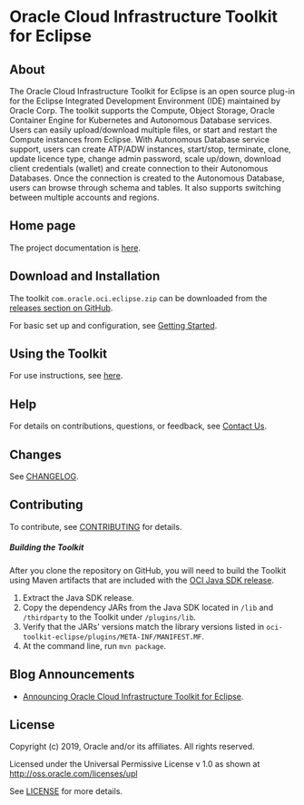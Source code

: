 # Oracle Cloud Infrastructure Toolkit for Eclipse

## About

The Oracle Cloud Infrastructure Toolkit for Eclipse is an open source plug-in for the Eclipse Integrated Development Environment (IDE) maintained by Oracle Corp.
The toolkit supports the Compute, Object Storage, Oracle Container Engine for Kubernetes and Autonomous Database services. Users can easily upload/download multiple files, or start and restart the Compute instances from Eclipse. With Autonomous Database service support, users can create ATP/ADW instances, start/stop, terminate, clone, update licence type, change admin password, scale up/down, download client credentials (wallet) and create connection to their Autonomous Databases.
Once the connection is created to the Autonomous Database, users can browse through schema and tables.
It also supports switching between multiple accounts and regions.

## Home page 

The project documentation is [here](https://docs.cloud.oracle.com/iaas/Content/API/SDKDocs/eclipsetoolkit.htm).

## Download and Installation

The toolkit `com.oracle.oci.eclipse.zip` can be downloaded from the [releases section on GitHub](https://github.com/oracle/oci-toolkit-eclipse/releases).

For basic set up and configuration, see [Getting Started](https://docs.cloud.oracle.com/iaas/Content/API/SDKDocs/eclipsegettingstarted.htm).

## Using the Toolkit

For use instructions, see [here](https://docs.cloud.oracle.com/iaas/Content/API/SDKDocs/eclipseusing.htm).

## Help

For details on contributions, questions, or feedback, see [Contact Us](https://docs.cloud.oracle.com/iaas/Content/API/SDKDocs/eclipsetoolkit.htm#ContactUs).

## Changes

See [CHANGELOG](/CHANGELOG.md).

## Contributing

To contribute, see [CONTRIBUTING](/CONTRIBUTING.md) for details.

##### Building the Toolkit

After you clone the repository on GitHub, you will need to build the Toolkit using Maven artifacts that are included with the [OCI Java SDK release](https://github.com/oracle/oci-java-sdk/releases).

1. Extract the Java SDK release.
2. Copy the dependency JARs from the Java SDK located in `/lib` and `/thirdparty` to the Toolkit under `/plugins/lib`.
3. Verify that the JARs' versions match the library versions listed in `oci-toolkit-eclipse/plugins/META-INF/MANIFEST.MF`.
4. At the command line, run `mvn package`.

## Blog Announcements

- [Announcing Oracle Cloud Infrastructure Toolkit for Eclipse](https://blogs.oracle.com/cloud-infrastructure/announcing-oracle-cloud-infrastructure-toolkit-for-eclipse).

## License

Copyright (c) 2019, Oracle and/or its affiliates. All rights reserved.

Licensed under the Universal Permissive License v 1.0 as shown at http://oss.oracle.com/licenses/upl

See [LICENSE](/LICENSE.txt) for more details.
